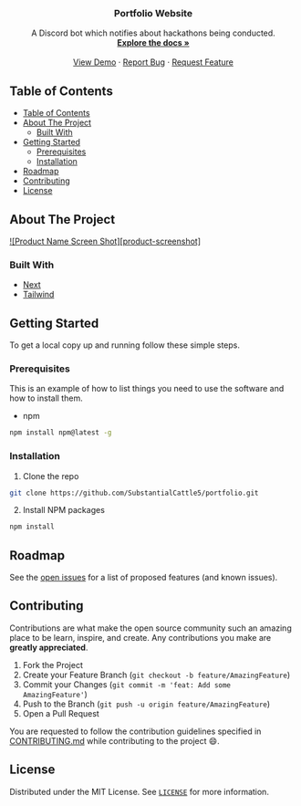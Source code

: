 <!-- PROJECT LOGO -->
<br />
<p align="center">
  <h3 align="center">Portfolio Website</h3>

  <p align="center">
     A Discord bot which notifies about hackathons being conducted.
    <br />
    <a href="https://github.com/substantialcattle5/portfolio"><strong>Explore the docs »</strong></a>
    <br />
    <br />
    <a href="https://github.com/substantialcattle5/portfolio">View Demo</a>
    ·
    <a href="https://github.com/substantialcattle5/portfolio/issues">Report Bug</a>
    ·
    <a href="https://github.com/substantialcattle5/portfolio/issues">Request Feature</a>
  </p>
</p>

<!-- TABLE OF CONTENTS -->

## Table of Contents

- [Table of Contents](#table-of-contents)
- [About The Project](#about-the-project)
  - [Built With](#built-with)
- [Getting Started](#getting-started)
  - [Prerequisites](#prerequisites)
  - [Installation](#installation)
- [Roadmap](#roadmap)
- [Contributing](#contributing)
- [License](#license)

<!-- ABOUT THE PROJECT -->

## About The Project

[![Product Name Screen Shot][product-screenshot]](https://example.com)

### Built With

- [Next](https://expressjs.com/)
- [Tailwind](https://www.prisma.io/docs)

<!-- GETTING STARTED -->

## Getting Started

To get a local copy up and running follow these simple steps.

### Prerequisites

This is an example of how to list things you need to use the software and how to install them.

- npm

```sh
npm install npm@latest -g
```

### Installation

1. Clone the repo

```sh
git clone https://github.com/SubstantialCattle5/portfolio.git
```

2. Install NPM packages

```sh
npm install
```

<!-- ROADMAP -->

## Roadmap

See the [open issues](https://github.com/substantialcattle5/portfolio/issues) for a list of proposed features (and known issues).

<!-- CONTRIBUTING -->

## Contributing

Contributions are what make the open source community such an amazing place to be learn, inspire, and create. Any contributions you make are **greatly appreciated**.

1. Fork the Project
2. Create your Feature Branch (`git checkout -b feature/AmazingFeature`)
3. Commit your Changes (`git commit -m 'feat: Add some AmazingFeature'`)
4. Push to the Branch (`git push -u origin feature/AmazingFeature`)
5. Open a Pull Request

You are requested to follow the contribution guidelines specified in [CONTRIBUTING.md](./CONTRIBUTING.md) while contributing to the project :smile:.

<!-- LICENSE -->

## License

Distributed under the MIT License. See [`LICENSE`](./LICENSE) for more information.

<!-- MARKDOWN LINKS & IMAGES -->
<!-- https://www.markdownguide.org/basic-syntax/#reference-style-links -->

